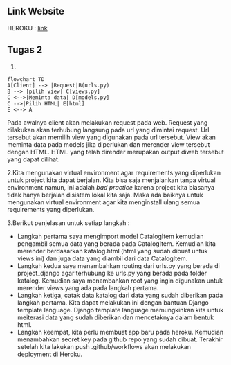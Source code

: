 ## Link Website
HEROKU : [link](https://lab02-pbp-abdul.herokuapp.com/)
## Tugas 2
1. 
```mermaid
flowchart TD
A[Client] --> |Request|B(urls.py)
B --> |pilih view| C[views.py]
C <-->|Meminta data| D[models.py]
C -->|Pilih HTML| E[html]
E <--> A
```
Pada awalnya client akan melakukan request pada web. Request yang dilakukan akan terhubung langsung pada url yang dimintai request. Url tersebut akan memilih view yang digunakan pada url tersebut. View akan meminta data pada models jika diperlukan dan merender view tersebut dengan HTML. HTML yang telah dirender merupakan output diweb tersebut yang dapat dilihat.

2.Kita mengunakan virtual environment agar requirements yang diperlukan untuk project kita dapat berjalan. Kita bisa saja menjalankan tanpa virtual environment namun, ini adalah *bad practice* karena project kita biasanya tidak hanya berjalan disistem lokal kita saja. Maka ada baiknya untuk mengunakan virtual environment agar kita menginstall ulang semua requirements yang diperlukan.

3.Berikut penjelasan untuk setiap langkah :
* Langkah pertama saya mengimport model CatalogItem kemudian pengambil semua data yang berada pada CatalogItem. Kemudian kita merender berdasarkan katalog.html (html yang sudah dibuat untuk views ini) dan juga data yang diambil dari data CatalogItem.
* Langkah kedua saya menambahkan routing dari urls.py yang berada di project_django agar terhubung ke urls.py yang berada pada folder katalog. Kemudian saya menambahkan root yang ingin digunakan untuk merender views yang ada pada langkah pertama.
* Langkah ketiga, catak data katalog dari data yang sudah diberikan pada langkah pertama. Kita dapat melakukan ini dengan bantuan Django template language. Django template language memungkinkan kita untuk meiterasi data yang sudah diberikan dan mencetaknya dalam bentuk html.
* Langkah keempat, kita perlu membuat app baru pada heroku. Kemudian menambahkan secret key pada github repo yang sudah dibuat. Terakhir setelah kita lakukan push .github/workflows akan melakukan deployment di Heroku.
